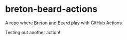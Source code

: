 # breton-beard-actions
A repo where Breton and Beard play with GitHub Actions

Testing out another action!
